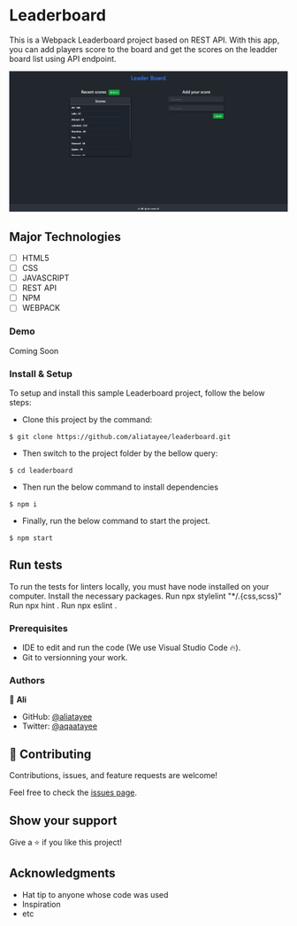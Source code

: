 
# Leaderboard
This is a Webpack Leaderboard project based on REST API. With this app, you can add players score to the board and get the scores on the leadder board list using API endpoint. 

![](./assets/screenshots/Screenshot%20(167).png)

## Major Technologies
- [ ] HTML5
- [ ] CSS
- [ ] JAVASCRIPT
- [ ] REST API
- [ ] NPM
- [ ] WEBPACK
### Demo
Coming Soon
### Install & Setup

To setup and install this sample Leaderboard project, follow the below steps:
- Clone this project by the command: 

```
$ git clone https://github.com/aliatayee/leaderboard.git
```

- Then switch to the project folder by the bellow query:

```
$ cd leaderboard
```

- Then run the below command to install dependencies

```
$ npm i
```
- Finally, run the below command to start the project.

```
$ npm start
```

## Run tests 
To run the tests for linters locally, you must have node installed on your computer. Install the necessary packages. Run npx stylelint "*/.{css,scss}" Run npx hint . Run npx eslint .

### Prerequisites

- IDE to edit and run the code (We use Visual Studio Code 🔥).
- Git to versionning your work.

### Authors
👤 **Ali**

- GitHub: [@aliatayee](https://github.com/aliatayee)
- Twitter: [@aqaatayee](https://twitter.com/aqaatayee)


## 🤝 Contributing
Contributions, issues, and feature requests are welcome!

Feel free to check the [issues page](../../issues/).

## Show your support
Give a ⭐️ if you like this project!

## Acknowledgments
- Hat tip to anyone whose code was used
- Inspiration
- etc
